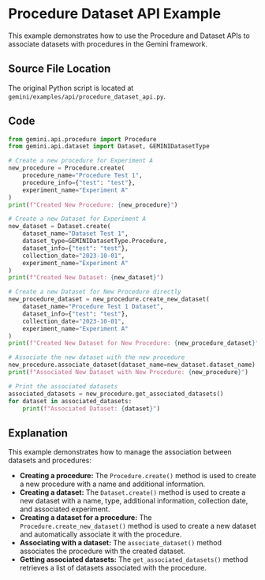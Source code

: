 # Procedure Dataset API Example

This example demonstrates how to use the Procedure and Dataset APIs to associate datasets with procedures in the Gemini framework.

## Source File Location

The original Python script is located at `gemini/examples/api/procedure_dataset_api.py`.

## Code

```python
from gemini.api.procedure import Procedure
from gemini.api.dataset import Dataset, GEMINIDatasetType

# Create a new procedure for Experiment A
new_procedure = Procedure.create(
    procedure_name="Procedure Test 1",
    procedure_info={"test": "test"},
    experiment_name="Experiment A"
)
print(f"Created New Procedure: {new_procedure}")

# Create a new Dataset for Experiment A
new_dataset = Dataset.create(
    dataset_name="Dataset Test 1",
    dataset_type=GEMINIDatasetType.Procedure,
    dataset_info={"test": "test"},
    collection_date="2023-10-01",
    experiment_name="Experiment A"
)
print(f"Created New Dataset: {new_dataset}")

# Create a new Dataset for New Procedure directly
new_procedure_dataset = new_procedure.create_new_dataset(
    dataset_name="Procedure Test 1 Dataset",
    dataset_info={"test": "test"},
    collection_date="2023-10-01",
    experiment_name="Experiment A"
)
print(f"Created New Dataset for New Procedure: {new_procedure_dataset}")

# Associate the new dataset with the new procedure
new_procedure.associate_dataset(dataset_name=new_dataset.dataset_name)
print(f"Associated New Dataset with New Procedure: {new_procedure}")

# Print the associated datasets
associated_datasets = new_procedure.get_associated_datasets()
for dataset in associated_datasets:
    print(f"Associated Dataset: {dataset}")
```

## Explanation

This example demonstrates how to manage the association between datasets and procedures:

*   **Creating a procedure:** The `Procedure.create()` method is used to create a new procedure with a name and additional information.
*   **Creating a dataset:** The `Dataset.create()` method is used to create a new dataset with a name, type, additional information, collection date, and associated experiment.
*   **Creating a dataset for a procedure:** The `Procedure.create_new_dataset()` method is used to create a new dataset and automatically associate it with the procedure.
*   **Associating with a dataset:** The `associate_dataset()` method associates the procedure with the created dataset.
*   **Getting associated datasets:** The `get_associated_datasets()` method retrieves a list of datasets associated with the procedure.
